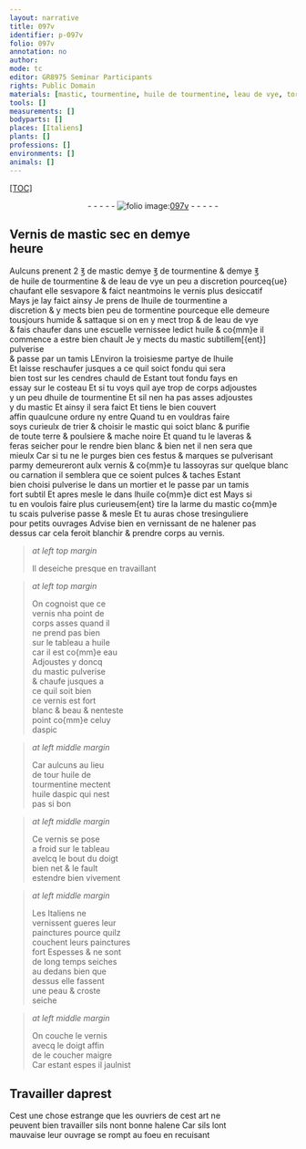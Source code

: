 ```yaml
---
layout: narrative
title: 097v
identifier: p-097v
folio: 097v
annotation: no
author:
mode: tc
editor: GR8975 Seminar Participants
rights: Public Domain
materials: [mastic, tourmentine, huile de tourmentine, leau de vye, tormentine, eau de vye, huile, tamis, cendres, aspic, huile daspic]
tools: []
measurements: []
bodyparts: []
places: [Italiens]
plants: []
professions: []
environments: []
animals: []
---
```


<p><a href="{{site.url}}/{{base.url}}/diplomatic/">[TOC]</a></p><div class="folio" align="center">- - - - - <a href="http://gallica.bnf.fr/ark:/12148/btv1b10500001g/f200.item" target="_blank"><img src="https://cu-mkp.github.io/2017-workshop-edition/assets/photo-icon.png" alt="folio image: " style="display:inline-block; margin-bottom:-3px;"/>097v</a> - - - - - </div>  
  

## Vernis de <span class="m">mastic</span> sec en demye<br/> heure

 
 Aulcuns prenent 2 ℥ de <span class="m">mastic</span> demye ℥ de <span class="m">tourmentine</span> & demye ℥<br/> de <span class="m">huile de tourmentine</span> & de <span class="m">leau de vye</span> un peu a discretion pourceq{ue}<br/> chaufant elle sesvapore & faict neantmoins le vernis plus desiccatif<br/> Mays je lay faict ainsy Je prens de l<span class="m">huile de tourmentine</span> a<br/> discretion & y mects bien peu de <span class="m">tormentine</span> pourceque elle demeure<br/> tousjours humide & sattaque si on en y mect trop & de l<span class="m">eau de vye</span><br/> & fais chaufer dans une escuelle vernissee ledict <span class="m">huile</span> & co{mm}e il<br/> commence a estre bien chault Je y mects du <span class="m">mastic</span> subtillem[{ent}] pulverise<br/> & passe par un <span class="m">tamis</span> <span class="del">L</span>Environ la troisiesme partye de l<span class="m">huile</span><br/> Et laisse reschaufer jusques a ce quil soict fondu qui sera<br/> bien tost sur les <span class="m">cendres</span> chauld de Estant tout fondu fays en<br/> essay sur le costeau Et si tu voys quil aye trop de corps adjoustes<br/> y un peu d<span class="m">huile de tourmentine</span> Et sil nen ha pas asses adjoustes<br/> y du <span class="m">mastic</span> Et ainsy il sera faict Et tiens le bien couvert<br/> affin quaulcune ordure ny entre Quand tu en vouldras faire<br/> soys curieulx de trier & choisir le <span class="m">mastic</span> qui soict blanc & purifie<br/> de toute terre & poulsiere & mache noire Et quand tu le laveras &<br/> feras seicher pour le rendre bien blanc & bien net il nen sera que<br/> mieulx Car si tu ne le purges bien ces festus & marques se pulverisant<br/> parmy demeureront aulx vernis & co{mm}e tu lassoyras sur quelque blanc<br/> ou carnation il semblera que ce soient pulces & taches Estant<br/> bien choisi pulverise le dans un mortier et le passe par un <span class="m">tamis</span><br/> fort subtil Et apres mesle le dans lhuile co{mm}e dict est Mays si<br/> tu en voulois faire plus curieusem{ent} tire la larme du <span class="m">mastic</span> co{mm}e<br/> tu scais pulverise passe & mesle Et tu auras chose tresinguliere<br/> pour petits ouvrages Advise bien en vernissant de ne halener pas<br/> dessus car cela feroit blanchir & prendre corps au vernis.
 
> *at left top margin*
> 
> 
>   Il deseiche presque en travaillant 
 
> *at left top margin*
> 
> 
>   On cognoist que ce<br/> vernis nha point de<br/> corps asses quand il<br/> ne prend pas bien<br/> sur le tableau a <span class="m">huile</span><br/> car il est co{mm}e eau<br/> Adjoustes y doncq<br/> du <span class="m">mastic</span> pulverise<br/> & chaufe jusques a<br/> ce quil soit bien<br/> ce vernis est fort<br/> blanc & beau & nenteste<br/> point co{mm}e celuy<br/> d<span class="m">aspic</span>
 
> *at left middle margin*
> 
> 
>   Car aulcuns au lieu<br/> de <span class="del">tour</span> <span class="m">huile de<br/> tourmentine</span> mectent<br/> <span class="m">huile daspic</span> qui nest<br/> pas si bon
 
> *at left middle margin*
> 
> 
>   Ce vernis se pose<br/> a froid sur le tableau<br/> avelcq le bout du doigt<br/> bien net & le fault<br/> estendre bien vivement
 
> *at left middle margin*
> 
> 
>   Les <span class="pl">Italiens</span> ne<br/> vernissent gueres leur<br/> painctures pource quilz<br/> couchent leurs painctures<br/> fort Espesses & ne sont<br/> de long temps seiches<br/> au dedans bien que<br/> dessus elle fassent<br/> une peau & croste<br/> seiche
 
> *at left middle margin*
> 
> 
>   On couche le vernis<br/> avecq le doigt affin<br/> de le coucher maigre<br/> Car estant espes il jaulnist
 
 
  

## Travailler daprest

 
Cest une chose estrange que les ouvriers de cest art ne<br/> peuvent bien travailler sils nont bonne halene Car sils lont<br/> mauvaise leur ouvrage se rompt au foeu en recuisant
 
